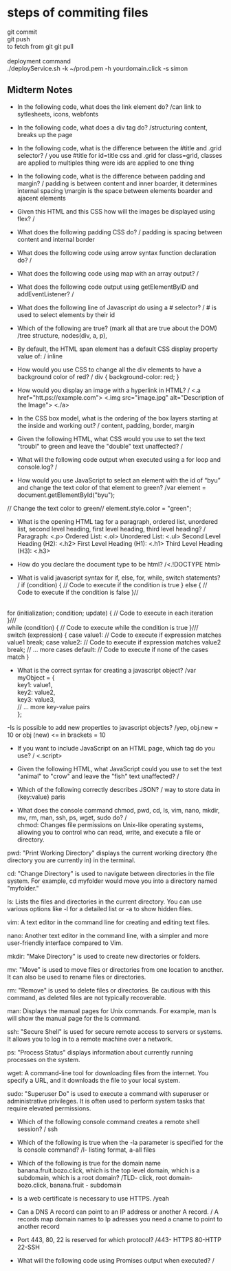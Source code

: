 # steps of commiting files  <br>
git commit <br>
git push <br>
to fetch from git git pull <br>
<br>
deployment command <br>
./deployService.sh -k ~/prod.pem -h yourdomain.click -s simon <br>

## Midterm Notes
- In the following code, what does the link element do?
/can link to sytlesheets, icons, webfonts

- In the following code,  what does a div tag do? 
/structuring content, breaks up the page

- In the following code, what is the difference between the #title and .grid selector?
/ you use #title for id=title css and .grid for class=grid, classes are applied to multiples thing were ids are applied to one thing

- In the following code, what is the difference between padding and margin?
/ padding is between content and inner boarder, it determines internal spacing
\margin is the space between elements boarder and ajacent elements

- Given this HTML and this CSS how will the images be displayed using flex?
/

- What does the following padding CSS do?
/ padding is spacing between content and internal border

- What does the following code using arrow syntax function declaration do?
/

- What does the following code using map with an array output?
/

- What does the following code output using getElementByID and addEventListener?
/

- What does the following line of Javascript do using a # selector?
/ # is used to select elements by their id

- Which of the following are true? (mark all that are true about the DOM)
/tree structure, nodes(div, a, p), 

- By default, the HTML span element has a default CSS display property value of:
/ inline

- How would you use CSS to change all the div elements to have a background color of red?
/ div {
  background-color: red;
}

- How would you display an image with a hyperlink in HTML?
/ <.a href="htt.ps://example.com">
  <.img src="image.jpg" alt="Description of the Image">
<./a>

- In the CSS box model, what is the ordering of the box layers starting at the inside and working out?
/ content, padding, border, margin

- Given the following HTML, what CSS would you use to set the text "troubl" to green and leave the "double" text unaffected?
/

- What will the following code output when executed using a for loop and console.log?
/

- How would you use JavaScript to select an element with the id of “byu” and change the text color of that element to green?
/var element = document.getElementById("byu");

// Change the text color to green//
element.style.color = "green";

- What is the opening HTML tag for a paragraph, ordered list, unordered list, second level heading, first level heading, third level heading?
/ Paragraph: <.p>
Ordered List: <.ol>
Unordered List: <.ul>
Second Level Heading (H2): <.h2>
First Level Heading (H1): <.h1>
Third Level Heading (H3): <.h3>

- How do you declare the document type to be html?
/<.!DOCTYPE html>


- What is valid javascript syntax for if, else, for, while, switch statements?
/
if (condition) {
    // Code to execute if the condition is true
} else {
    // Code to execute if the condition is false
}//
<br>
for (initialization; condition; update) {
    // Code to execute in each iteration
}///
<br>
while (condition) {
    // Code to execute while the condition is true
}///
<br>
switch (expression) {
    case value1:
        // Code to execute if expression matches value1
        break;
    case value2:
        // Code to execute if expression matches value2
        break;
    // ... more cases
    default:
        // Code to execute if none of the cases match
}
<br>

- What is the correct syntax for creating a javascript object?
/var myObject = { <br>
    key1: value1, <br>
    key2: value2, <br>
    key3: value3,<br>
    // ... more key-value pairs <br>
}; <br>

-Is is possible to add new properties to javascript objects?
/yep, obj.new = 10 or obj (new) <= in brackets = 10

- If you want to include JavaScript on an HTML page, which tag do you use?
/ <.script>

- Given the following HTML, what JavaScript could you use to set the text "animal" to "crow" and leave the "fish" text unaffected?
/

- Which of the following correctly describes JSON?
/ way to store data in {key:value} paris

- What does the console command chmod, pwd, cd, ls, vim, nano, mkdir, mv, rm, man, ssh, ps, wget, sudo  do?
/<br>
chmod: Changes file permissions on Unix-like operating systems, allowing you to control who can read, write, and execute a file or directory. <br>

pwd: "Print Working Directory" displays the current working directory (the directory you are currently in) in the terminal. <br>

cd: "Change Directory" is used to navigate between directories in the file system. For example, cd myfolder would move you into a directory named "myfolder." <br>

ls: Lists the files and directories in the current directory. You can use various options like -l for a detailed list or -a to show hidden files. <br>

vim: A text editor in the command line for creating and editing text files. <br>

nano: Another text editor in the command line, with a simpler and more user-friendly interface compared to Vim. <br>

mkdir: "Make Directory" is used to create new directories or folders. <br>

mv: "Move" is used to move files or directories from one location to another. It can also be used to rename files or directories. <br>

rm: "Remove" is used to delete files or directories. Be cautious with this command, as deleted files are not typically recoverable. <br>

man: Displays the manual pages for Unix commands. For example, man ls will show the manual page for the ls command. <br>

ssh: "Secure Shell" is used for secure remote access to servers or systems. It allows you to log in to a remote machine over a network. <br>

ps: "Process Status" displays information about currently running processes on the system. <br>

wget: A command-line tool for downloading files from the internet. You specify a URL, and it downloads the file to your local system. <br>

sudo: "Superuser Do" is used to execute a command with superuser or administrative privileges. It is often used to perform system tasks that require elevated permissions. <br>


- Which of the following console command creates a remote shell session?
/ ssh

- Which of the following is true when the -la parameter is specified for the ls console command?
/l- listing format, a-all files

- Which of the following is true for the domain name banana.fruit.bozo.click, which is the top level domain, which is a subdomain, which is a root domain?
/TLD- click, root domain- bozo.click, banana.fruit - subdomain

- Is a web certificate is necessary to use HTTPS.
/yeah

- Can a DNS A record can point to an IP address or another A record.
/ A records map domain names to Ip adresses you need a cname to point to another record

- Port 443, 80, 22 is reserved for which protocol?
/443- HTTPS 80-HTTP 22-SSH

- What will the following code using Promises output when executed?
/

